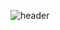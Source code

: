 ![header](https://capsule-render.vercel.app/api?type=waving&color=auto&height=200&section=header&text=YeeunLee's%20Self-introduction!&fontSize=50&animation=twinkling)
